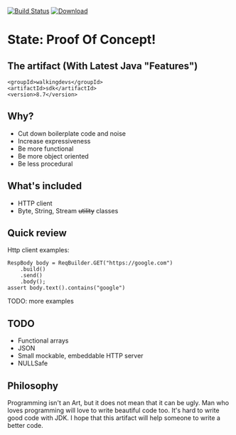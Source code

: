 [![Build Status](https://travis-ci.org/walkingdevs/sdk.svg?branch=master)](https://travis-ci.org/walkingdevs/sdk)
[![Download](https://api.bintray.com/packages/walkingdevs/mvn/sdk/images/download.svg) ](https://bintray.com/walkingdevs/mvn/sdk/_latestVersion)

# State: Proof Of Concept!

## The artifact (With Latest Java "Features")
    <groupId>walkingdevs</groupId>
    <artifactId>sdk</artifactId>
    <version>8.7</version>

## Why?
- Cut down boilerplate code and noise
- Increase expressiveness
- Be more functional
- Be more object oriented
- Be less procedural

## What's included
- HTTP client
- Byte, String, Stream ~~utility~~ classes

## Quick review
Http client examples:

    RespBody body = ReqBuilder.GET("https://google.com")
        .build()
        .send()
        .body();
    assert body.text().contains("google")

TODO: more examples

## TODO
- Functional arrays
- JSON
- Small mockable, embeddable HTTP server
- NULLSafe

## Philosophy
Programming isn't an Art, but it does not mean that it can be ugly.
Man who loves programming will love to write beautiful code too.
It's hard to write good code with JDK. I hope that this artifact will
help someone to write a better code.